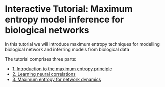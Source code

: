 # Interactive Tutorial: Maximum entropy model inference for biological networks

In this tutorial we will introduce maximum entropy techniques for modelling biological network and inferring models from biological data

The tutorial comprises three parts:
* [1. Introduction to the maximum entropy principle](https://colab.research.google.com/github/MiguelAguilera/Neuro-MaxEnt-inference-tutorial/blob/main/1.Introduction_to_MaxEnt_methods.ipynb)
* [2. Learning neural correlations](https://colab.research.google.com/github/MiguelAguilera/Neuro-MaxEnt-inference-tutorial/blob/main/2.Learning_neural_correlations.ipynb)
* [3. Maximum entropy for network dynamics](https://colab.research.google.com/github/MiguelAguilera/Neuro-MaxEnt-inference-tutorial/blob/main/3.Network_dynamics.ipynb)
